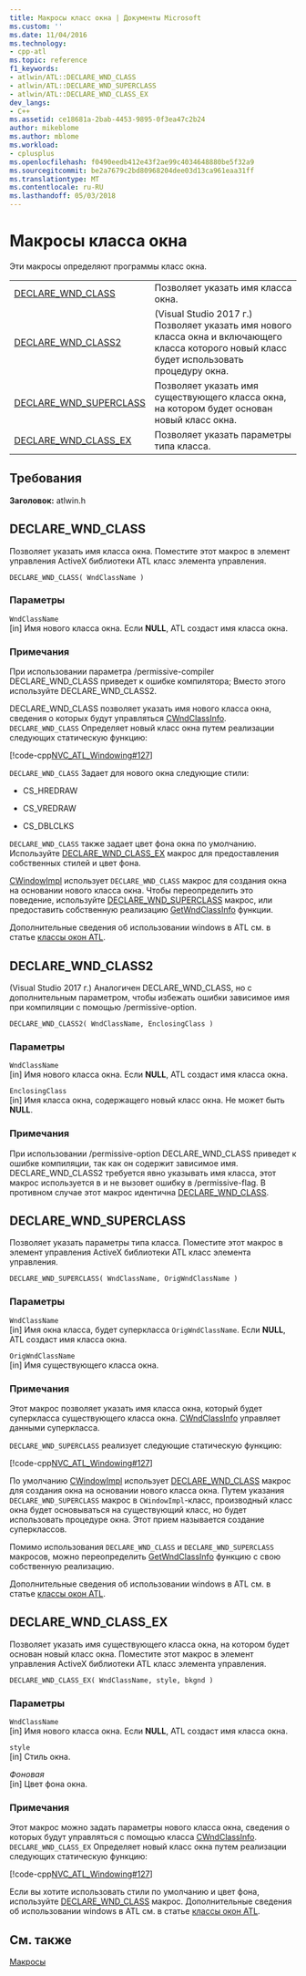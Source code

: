 ```yaml
---
title: Макросы класс окна | Документы Microsoft
ms.custom: ''
ms.date: 11/04/2016
ms.technology:
- cpp-atl
ms.topic: reference
f1_keywords:
- atlwin/ATL::DECLARE_WND_CLASS
- atlwin/ATL::DECLARE_WND_SUPERCLASS
- atlwin/ATL::DECLARE_WND_CLASS_EX
dev_langs:
- C++
ms.assetid: ce18681a-2bab-4453-9895-0f3ea47c2b24
author: mikeblome
ms.author: mblome
ms.workload:
- cplusplus
ms.openlocfilehash: f0490eedb412e43f2ae99c4034648880be5f32a9
ms.sourcegitcommit: be2a7679c2bd80968204dee03d13ca961eaa31ff
ms.translationtype: MT
ms.contentlocale: ru-RU
ms.lasthandoff: 05/03/2018
---
```

# <a name="window-class-macros"></a>Макросы класса окна
Эти макросы определяют программы класс окна.  
  
|||  
|-|-|  
|[DECLARE_WND_CLASS](#declare_wnd_class)|Позволяет указать имя класса окна.| 
|[DECLARE_WND_CLASS2](#declare_wnd_class2)|(Visual Studio 2017 г.) Позволяет указать имя нового класса окна и включающего класса которого новый класс будет использовать процедуру окна.| 
|[DECLARE_WND_SUPERCLASS](#declare_wnd_superclass)|Позволяет указать имя существующего класса окна, на котором будет основан новый класс окна.|  
|[DECLARE_WND_CLASS_EX](#declare_wnd_class_ex)|Позволяет указать параметры типа класса.|  

## <a name="requirements"></a>Требования  
 **Заголовок:** atlwin.h  
   
##  <a name="declare_wnd_class"></a>  DECLARE_WND_CLASS  
 Позволяет указать имя класса окна. Поместите этот макрос в элемент управления ActiveX библиотеки ATL класс элемента управления.  
  
```
DECLARE_WND_CLASS( WndClassName )
```  
  
### <a name="parameters"></a>Параметры  
 `WndClassName`  
 [in] Имя нового класса окна. Если **NULL**, ATL создаст имя класса окна.  
  
### <a name="remarks"></a>Примечания  
 При использовании параметра /permissive-compiler DECLARE_WND_CLASS приведет к ошибке компилятора; Вместо этого используйте DECLARE_WND_CLASS2.
 
 DECLARE_WND_CLASS позволяет указать имя нового класса окна, сведения о которых будут управляться [CWndClassInfo](cwndclassinfo-class.md). `DECLARE_WND_CLASS` Определяет новый класс окна путем реализации следующих статическую функцию:  
  
 [!code-cpp[NVC_ATL_Windowing#127](../../atl/codesnippet/cpp/window-class-macros_1.cpp)]  
  
 `DECLARE_WND_CLASS` Задает для нового окна следующие стили:  
  
-   CS_HREDRAW  
  
-   CS_VREDRAW  
  
-   CS_DBLCLKS  
  
 `DECLARE_WND_CLASS` также задает цвет фона окна по умолчанию. Используйте [DECLARE_WND_CLASS_EX](#declare_wnd_class_ex) макрос для предоставления собственных стилей и цвет фона.  
  
 [CWindowImpl](cwindowimpl-class.md) использует `DECLARE_WND_CLASS` макрос для создания окна на основании нового класса окна. Чтобы переопределить это поведение, используйте [DECLARE_WND_SUPERCLASS](#declare_wnd_superclass) макрос, или предоставить собственную реализацию [GetWndClassInfo](cwindowimpl-class.md#getwndclassinfo) функции.  

  
 Дополнительные сведения об использовании windows в ATL см. в статье [классы окон ATL](../../atl/atl-window-classes.md).  

##  <a name="declare_wnd_class2"></a>  DECLARE_WND_CLASS2  
 (Visual Studio 2017 г.) Аналогичен DECLARE_WND_CLASS, но с дополнительным параметром, чтобы избежать ошибки зависимое имя при компиляции с помощью /permissive-option.
  
```
DECLARE_WND_CLASS2( WndClassName, EnclosingClass )
```  
  
### <a name="parameters"></a>Параметры  
 `WndClassName`  
 [in] Имя нового класса окна. Если **NULL**, ATL создаст имя класса окна. 

 `EnclosingClass`  
 [in] Имя класса окна, содержащего новый класс окна. Не может быть **NULL**.  
  
### <a name="remarks"></a>Примечания 
При использовании /permissive-option DECLARE_WND_CLASS приведет к ошибке компиляции, так как он содержит зависимое имя. DECLARE_WND_CLASS2 требуется явно указывать имя класса, этот макрос используется в и не вызовет ошибку в /permissive-flag.
В противном случае этот макрос идентична [DECLARE_WND_CLASS](#declare_wnd_class).
   
##  <a name="declare_wnd_superclass"></a>  DECLARE_WND_SUPERCLASS  
 Позволяет указать параметры типа класса. Поместите этот макрос в элемент управления ActiveX библиотеки ATL класс элемента управления.  
  
```
DECLARE_WND_SUPERCLASS( WndClassName, OrigWndClassName )
```  
  
### <a name="parameters"></a>Параметры  
 `WndClassName`  
 [in] Имя окна класса, будет суперкласса `OrigWndClassName`. Если **NULL**, ATL создаст имя класса окна.  
  
 `OrigWndClassName`  
 [in] Имя существующего класса окна.  
  
### <a name="remarks"></a>Примечания  
 Этот макрос позволяет указать имя класса окна, который будет суперкласса существующего класса окна. [CWndClassInfo](cwndclassinfo-class.md) управляет данными суперкласса.  
  
 `DECLARE_WND_SUPERCLASS` реализует следующие статическую функцию:  
  
 [!code-cpp[NVC_ATL_Windowing#127](../../atl/codesnippet/cpp/window-class-macros_1.cpp)]  
  
 По умолчанию [CWindowImpl](cwindowimpl-class.md) использует [DECLARE_WND_CLASS](#declare_wnd_class) макрос для создания окна на основании нового класса окна. Путем указания `DECLARE_WND_SUPERCLASS` макрос в `CWindowImpl`-класс, производный класс окна будет основываться на существующий класс, но будет использовать процедуре окна. Этот прием называется создание суперклассов.  
  
 Помимо использования `DECLARE_WND_CLASS` и `DECLARE_WND_SUPERCLASS` макросов, можно переопределить [GetWndClassInfo](cwindowimpl-class.md#getwndclassinfo) функцию с свою собственную реализацию.  

  
 Дополнительные сведения об использовании windows в ATL см. в статье [классы окон ATL](../../atl/atl-window-classes.md).  
  
##  <a name="declare_wnd_class_ex"></a>  DECLARE_WND_CLASS_EX  
 Позволяет указать имя существующего класса окна, на котором будет основан новый класс окна. Поместите этот макрос в элемент управления ActiveX библиотеки ATL класс элемента управления.  
  
```
DECLARE_WND_CLASS_EX( WndClassName, style, bkgnd )
```  
  
### <a name="parameters"></a>Параметры  
 `WndClassName`  
 [in] Имя нового класса окна. Если **NULL**, ATL создаст имя класса окна.  
  
 `style`  
 [in] Стиль окна.  
  
 *Фоновая*  
 [in] Цвет фона окна.  
  
### <a name="remarks"></a>Примечания  
 Этот макрос можно задать параметры нового класса окна, сведения о которых будут управляться с помощью класса [CWndClassInfo](cwndclassinfo-class.md). `DECLARE_WND_CLASS_EX` Определяет новый класс окна путем реализации следующих статическую функцию:  
  
 [!code-cpp[NVC_ATL_Windowing#127](../../atl/codesnippet/cpp/window-class-macros_1.cpp)]  
  
 Если вы хотите использовать стили по умолчанию и цвет фона, используйте [DECLARE_WND_CLASS](#declare_wnd_class) макрос. Дополнительные сведения об использовании windows в ATL см. в статье [классы окон ATL](../../atl/atl-window-classes.md).  
  
## <a name="see-also"></a>См. также  
 [Макросы](atl-macros.md)









